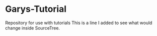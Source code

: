 # Garys-Tutorial
Repository for use with tutorials
This is a line I added to see what would change inside SourceTree.
